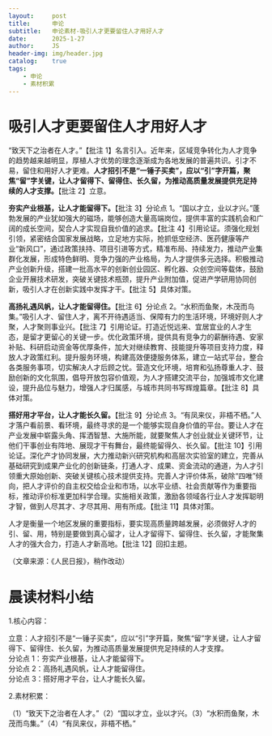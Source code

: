 ```yaml
---
layout:     post
title:      申论
subtitle:   申论素材-吸引人才更要留住人才用好人才
date:       2025-1-27
author:     JS
header-img: img/header.jpg
catalog:    true
tags:
    - 申论
    - 素材积累
---
```


# 吸引人才更要留住人才用好人才  

“致天下之治者在人才。”【批注 1】名言引入。近年来，区域竞争转化为人才竞争的趋势越来越明显，厚植人才优势的理念逐渐成为各地发展的普遍共识。引才不易，留住和用好人才更难。**人才招引不是“一锤子买卖”，应以“引”字开篇，聚焦“留”字关键，让人才留得下、留得住、长久留，为推动高质量发展提供充足持续的人才支撑。**【批注 2】立意。  

**夯实产业根基，让人才能留得下。**【批注 3】分论点 1。“国以才立，业以才兴。”蓬勃发展的产业犹如强大的磁场，能够创造大量高端岗位，提供丰富的实践机会和广阔的成长空间，契合人才实现自我价值的追求。【批注 4】引用论证。须强化规划引领，紧密结合国家发展战略，立足地方实际，抢抓低空经济、医药健康等产业“新风口”，通过政策扶持、项目引进等方式，精准布局、持续发力，推动产业集群化发展，形成特色鲜明、竞争力强的产业格局，为人才提供多元选择。积极推动产业创新升级，搭建一批高水平的创新创业园区、孵化器、众创空间等载体，鼓励企业开展技术研发，突破关键技术瓶颈，提升产业附加值，促进产学研用协同创新，吸引人才在创新实践中发挥才干。【批注 5】具体对策。  

**高扬礼遇风帆，让人才能留得住。**【批注 6】分论点 2。“水积而鱼聚，木茂而鸟集。”吸引人才、留住人才，离不开待遇适当、保障有力的生活环境，环境好则人才聚，人才聚则事业兴。【批注 7】引用论证。打造近悦远来、宜居宜业的人才生态，是留才更留心的关键一步。优化政策环境，提供具有竞争力的薪酬待遇、安家补贴、科研启动资金等优厚条件，加大对继续教育、技能提升等项目支持力度，释放人才政策红利。提升服务环境，构建高效便捷服务体系，建立一站式平台，整合各类服务事项，切实解决人才后顾之忧。营造文化环境，培育和弘扬尊重人才、鼓励创新的文化氛围，倡导开放包容价值观，为人才搭建交流平台，加强城市文化建设，提升品位与魅力，增强人才归属感，与城市共同书写辉煌篇章。【批注 8】具体对策。  

**搭好用才平台，让人才能长久留。**【批注 9】分论点 3。“有凤来仪，非梧不栖。”人才落户看前景、看环境，最终寻求的是一个能够实现自身价值的平台。要让人才在产业发展中崭露头角、挥洒智慧、大施所能，就要聚焦人才创业就业关键环节，让他们干事创业有阵地、展现才干有舞台，最终能留得久、长久留。【批注 10】引用论证。深化产才协同发展，大力推动新兴研究机构和高层次实验室的建立，完善从基础研究到成果产业化的创新链条，打通人才、成果、资金流动的通道，为人才引领重大原始创新、突破关键核心技术提供支持。完善人才评价体系，破除“四唯”倾向，把人才评价的自主权交给企业和市场，以水平业绩、社会贡献等作为重要指标，推动评价标准更加科学合理。实施相关政策，激励各领域各行业人才发挥聪明才智，做到人尽其才、才尽其用、用有所成。【批注 11】具体对策。  

人才是衡量一个地区发展的重要指标，要实现高质量跨越发展，必须做好人才的引、留、用，特别是要做到真心留才，让人才留得下、留得住、长久留，才能聚集人才的强大合力，打造人才新高地。【批注 12】回扣主题。  

（文章来源：《人民日报》，稍作改动）  

# 晨读材料小结  

1.核心内容：  

立意：人才招引不是“一锤子买卖”，应以“引”字开篇，聚焦“留”字关键，让人才留得下、留得住、长久留，为推动高质量发展提供充足持续的人才支撑。  
分论点 1：夯实产业根基，让人才能留得下。  
分论点 2：高扬礼遇风帆，让人才能留得住。  
分论点 3：搭好用才平台，让人才能长久留。  

2.素材积累： 
 
（1）“致天下之治者在人才。”（2）“国以才立，业以才兴。（3）“水积而鱼聚，木茂而鸟集。”（4）“有凤来仪，非梧不栖。”  
